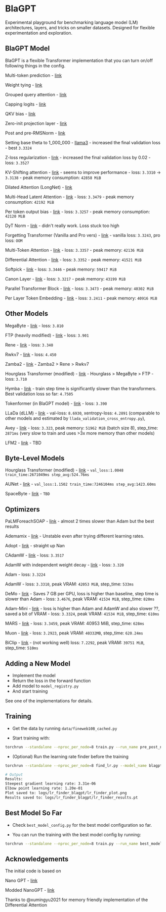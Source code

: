 # BlaGPT

Experimental playground for benchmarking language model (LM) architectures, layers, and tricks on smaller datasets. Designed for flexible experimentation and exploration.

## BlaGPT Model
BlaGPT is a flexible Transformer implementation that you can turn on/off following things in the config.

Multi-token prediction - [link](https://arxiv.org/pdf/2404.19737)

Weight tying - [link](https://arxiv.org/abs/1608.05859v3)

Grouped query attention - [link](https://arxiv.org/pdf/2305.13245)

Capping logits - [link](https://arxiv.org/pdf/2408.00118)

QKV bias - [link](https://arxiv.org/abs/2407.10671)

Zero-init projection layer - [link](https://arxiv.org/abs/2407.10671)

Post and pre-RMSNorm - [link](https://arxiv.org/pdf/2408.00118)

Setting base theta to 1_000_000 - [llama3](https://github.com/meta-llama/llama3/blob/main/llama/model.py#L49) - increased the final validation loss - best `3.3324`

Z-loss regularization - [link](https://arxiv.org/pdf/2309.14322) - increased the final validation loss by 0.02 - loss: `3.3527`

KV-Shifting attention - [link](https://arxiv.org/abs/2411.19574) - seems to improve performance - loss: `3.3310` -> `3.3138` - peak memory consumption: `42858 MiB`

Dilated Attention (LongNet) - [link](https://arxiv.org/pdf/2307.02486)

Multi-Head Latent Attention - [link](https://arxiv.org/abs/2502.07864) - loss: `3.3479` - peak memory consumption: `42192 MiB`

Per token output bias - [link]() - loss: `3.3257` - peak memory consumption: `42120 MiB`

DyT Norm - [link](https://arxiv.org/html/2503.10622v1) - didn't really work. Loss stuck too high

Forgetting Transformer (Vanilla and Pro vers) - [link](https://openreview.net/pdf?id=q2Lnyegkr8) - vanilla loss: `3.3243`, pro loss: `OOM`

Multi-Token Attention - [link](https://arxiv.org/pdf/2504.00927) - loss: `3.3357` - peak memory: `42136 MiB`

Differential Attention - [link](https://arxiv.org/abs/2410.05258) - loss: `3.3352` - peak memory: `41521 MiB`

Softpick - [link](https://arxiv.org/abs/2504.20966) - loss: `3.3446` - peak memory: `59417 MiB`

Canon Layer - [link](https://physics.allen-zhu.com/part-4-architecture-design/part-4-1) - loss: `3.3217` - peak memory: `43199 MiB`

Parallel Transformer Block - [link](https://arxiv.org/abs/2204.02311) - loss: `3.3473` - peak memory: `40302 MiB`

Per Layer Token Embedding - [link](https://blog.google/technology/developers/gemma-3/) - loss: `3.2411` - peak memory: `40916 MiB`

## Other Models
MegaByte - [link](https://arxiv.org/abs/2305.07185) - loss: `3.810`

FTP (heavily modified) - [link](https://arxiv.org/pdf/2410.18160) - loss: `3.901`

Rene - [link](https://huggingface.co/cartesia-ai/Rene-v0.1-1.3b-pytorch) - loss: `3.340`

Rwkv7 - [link](https://github.com/BlinkDL/RWKV-LM) - loss: `4.450`

Zamba2 - [link](https://huggingface.co/Zyphra/Zamba2-2.7B) - Zamba2 > Rene > Rwkv7

Hourglass Transformer (modified) - [link](https://arxiv.org/abs/2110.13711) - Hourglass > MegaByte > FTP - loss: `3.710`

Hymba - [link](https://arxiv.org/html/2411.13676v1) - train step time is significantly slower than the transformers. Best validation loss so far: `4.7505`

Tokenformer (in BlaGPT model) - [link](https://github.com/Haiyang-W/TokenFormer) - loss: `3.390`

LLaDa (dLLM) - [link](https://arxiv.org/abs/2502.09992) - val-loss: `8.6930`, xentropy-loss: `4.2891` (comparable to other models and estimated by `llada_validation_cross_entropy.py`),

Avey - [link](https://arxiv.org/pdf/2506.11305v1) - loss: `3.323`, peak memory: `51962 MiB` (batch size 8), step_time: `2871ms` (very slow to train and uses >3x more memory than other models)

LFM2 - [link](https://huggingface.co/LiquidAI/LFM2-1.2B) - TBD


## Byte-Level Models
Hourglass Transformer (modified) - [link](https://arxiv.org/abs/2110.13711) - `val_loss:1.0048 train_time:2671049ms step_avg:524.76ms`

AUNet - [link](https://arxiv.org/abs/2506.14761) - `val_loss:1.1502 train_time:7246104ms step_avg:1423.60ms`

SpaceByte - [link](https://arxiv.org/abs/2404.14408) - `TBD`


## Optimizers
PaLMForeachSOAP - [link](https://github.com/ClashLuke/HeavyBall) - almost 2 times slower than Adam but the best results

Ademamix - [link](https://github.com/nanowell/AdEMAMix-Optimizer-Pytorch/blob/main/AdEMAMix.py) - Unstable even after trying different learning rates.

Adopt - [link](https://github.com/iShohei220/adopt) - straight up Nan

CAdamW - [link](https://github.com/kyleliang919/C-Optim/blob/main/c_adamw.py) - loss: `3.3517`

AdamW with independent weight decay - [link](https://arxiv.org/pdf/2309.14322) - loss: `3.320`

Adam - loss: `3.3224`

AdamW - loss: `3.3310`, peak VRAM: `42053 MiB`, step_time: `533ms`

DeMo - [link](https://arxiv.org/abs/2411.19870) - Saves 7 GB per GPU, loss is higher than baseline, step time is slower than Adam -  loss: `3.4676`, peak VRAM: `41534 MiB`, step_time: `820ms`

Adam-Mini - [link]() - loss is higher than Adam and AdamW and also slower ??, saved a bit of VRAM  - loss: `3.3324`, peak VRAM: `41534 MiB`, step_time: `610ms`

MARS - [link](https://github.com/AGI-Arena/MARS) - loss: `3.3459`, peak VRAM: 40953 MiB, step_time: `628ms`

Muon - [link](https://kellerjordan.github.io/posts/muon/) - loss: `3.2923`, peak VRAM: `40332MB`, step_time: `620.24ms`

BiClip - [link](https://arxiv.org/pdf/2502.04164) - (not working well) loss: `7.2292`, peak VRAM: `39751 MiB`, step_time: `510ms`

## Adding a New Model

- Implement the model
- Return the loss in the forward function
- Add model to `model_registry.py`
- And start training

See one of the implementations for details.


## Training

- Get the data by running `data/fineweb10B_cached.py`

- Start training with:

```bash
torchrun --standalone --nproc_per_node=8 train.py --run_name pre_post_norm --model_name blagpt
```

- (Optional) Run the learning rate finder before the training

```bash
torchrun --standalone --nproc_per_node=8 find_lr.py --model_name blagpt

# Output
Results:
Steepest gradient learning rate: 3.31e-06
Elbow point learning rate: 1.20e-01
Plot saved to: logs/lr_finder_blagpt/lr_finder_plot.png
Results saved to: logs/lr_finder_blagpt/lr_finder_results.pt
```

## Best Model So Far

- Check `best_model_config.py` for the best model configuration so far.

- You can run the training with the best model config by running:

```bash
torchrun --standalone --nproc_per_node=8 train.py --run_name best_model --model_name best
```

## Acknowledgements

The initial code is based on

Nano GPT - [link](https://github.com/karpathy/nanoGPT)

Modded NanoGPT - [link](https://github.com/KellerJordan/modded-nanogpt)

Thanks to @xumingyu2021 for memory friendly implementation of the Differential Attention
